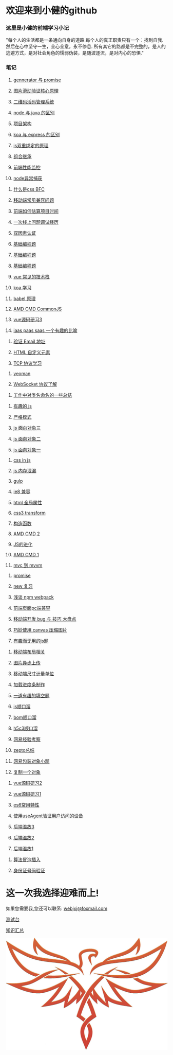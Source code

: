 # 欢迎来到小健的github

### 这里是小健的前端学习小记


"每个人的生活都是一条通向自身的道路.每个人的真正职责只有一个：找到自我.然后在心中坚守一生，全心全意，永不停息. 所有其它的路都是不完整的，是人的逃避方式，是对社会角色的懦弱伪装，是随波逐流，是对内心的恐惧."





### 笔记

 <!-- 1. [依赖注入(草稿)](2018/03/01.md) -->

 1. [gennerator 与 promise](2018/03/02.md)

 1. [图片滑动验证核心原理](https://github.com/jxj322991/verify_user)

 1. [二维码活码管理系统](https://github.com/jxj322991/2code)

 1. [node 与 java 的区别](2018/01/25.md)
 
 1. [项目架构](2018/01/23.md)
 
 1. [koa 与 express 的区别](2018/01/22.md)

 1. [js双重绑定的原理](2018/01/21.md)

 1. [组合继承](2018/01/19.md)
 
 1. [前端性能监控](2018/01/16.md)
 
 1. [node异常捕获](2018/01/01.md)

 <!-- 1. [算法与数据结构基础](2017/12/12.md) -->

 1. [什么是css BFC](2017/12/06.md)

 1. [移动端常见兼容问题](2017/12/04.md)

 1. [前端如何估算项目时间](2017/11/21.md)

 1. [一次线上问题调试经历](2017/11/20.md)

 1. [双因素认证](2017/11/07.md)

 1. [基础编程题](2017/09/0924.md)

 1. [基础编程题](2017/09/0922.md)

 1. [基础编程题](2017/09/0909.md)

 1. [vue 常见的技术栈](2017/08/0822.md)

 1. [koa 学习](2017/08/0821.md)

 1. [babel 原理](2017/08/0810.md)

 1. [AMD CMD CommonJS](2017/08/0809.md)

 1. [vue源码研习3](2017/08/vue03)

 1. [iaas paas saas 一个有趣的比喻](2017/07/0725.md)

 <!-- 1. [神经网络](2017/07/0713.md) -->

 1. [验证 Email 地址](2017/06/0625.md)

 1. [HTML 自定义元素](2017/06/0622.md)

 1. [TCP 协议学习](2017/06/0614.md)

 <!-- 1. [js 的一种加密方法](2017/06/0611.md) -->

 1. [yeoman](2017/06/0601.md)

 1. [WebSocket 协议了解](2017/05/0526.md)

 <!-- 1. [css 变量入门](2017/05/0525.md) -->
 
 1. [工作中对类名命名的一些总结](2017/05/0523.md)
 
 <!-- 1. [js 循环加载](2017/05/0501.md) -->

 1. [有趣的 js](2017/04/0429.md)

 1. [严格模式](2017/04/0430.md)

 1. [ js 面向对象三 ](2017/04/0428.md)

 1. [ js 面向对象二 ](2017/04/0427.md)

 1. [ js 面向对象一 ](2017/04/0426.md)

 <!-- 1. [ reduce ](2017/04/0425.md) -->

 1. [ css in js ](2017/04/0424.md)

 1. [ js 内存泄漏 ](2017/04/0423.md)

 1. [ gulp ](2017/04/0422.md)

 1. [ie8 兼容](2017/04/0421.md)

 1. [html 全局属性](2017/04/0420.md)

 1. [css3 transform](2017/04/0419.md)

 1. [构造函数](2017/04/0418.md)

 1. [AMD CMD 2](2017/04/0414.md)

 1. [JS的进化](2017/04/0413.md)

 1. [AMD CMD 1](2017/04/0412.md)
 
 1. [mvc 到 mvvm](2017/04/0410.md)

 <!-- 1. [jquery 温故知新(AJAX)](2017/04/0409.md) -->

 <!-- 1. [jQuery 温故知新(动画)](2017/04/0408.md) -->

 <!-- 1. [jQuery 温故知新(事件)](2017/04/0407.md) -->
 
 <!-- 1. [jQuery 温故知新(常用方法)](2017/04/040603.md) -->

 <!-- 1. [jQuery 温故知新(属性操作)](2017/04/040602.md) -->

 <!-- 1. [jQuery 温故知新(DOM 操作)](2017/04/040601.md) -->

 <!-- 1. [jQuery 温故知新(选择器)](2017/04/0405.md) -->

 1. [promise](2017/04/0404.md)

 1. [new 复习](2017/04/0403.md)

 1. [浅谈 npm webpack](2017/04/0402.md)

 1. [前端页面pc端兼容](2017/04/0401.md) 

 1. [移动端开发 bug 与 技巧 大盘点](2017/03/29.md)

 1. [巧妙使用 canvas 压缩图片](2017/03/27.md)

 1. [有趣而无用的js题](2017/03/26.md)

 <!-- 1. [初识 iview](2017/03/24.md) -->

 <!-- 1. [node 体系初识](2017/03/22.md) -->

 1. [移动端布局相关](2017/03/21.md)

 1. [图片异步上传](2017/03/20.md)

 1. [移动端尺寸计量单位](2017/03/19.md)

 1. [加载进度条制作](2017/03/18.md)
 
 1. [一道有趣的填空题](2017/03/17.md)
 
 1. [js顺口溜](2017/03/16.md)

 1. [bom顺口溜](2017/03/15.md)

 1. [h5c3顺口溜](2017/03/14.md)

 1. [网易经验考察](2017/03/zj0307.md)

 1. [zepto总结](2017/03/zj0306.md)

 1. [网易包装对象小题](2017/03/zj0305.md)

 1. [复制一个对象](2017/03/zj0303.md)
 
 <!-- 1. [定时器相关](2017/03/zj0301.md)  -->
 
 1. [vue源码研习2](2017/02/vue02)
 
 1. [vue源码研习1](2017/02/vue01)
 
 1. [es6常用特性](2017/02/es6.md)

 1. [使用useAgent验证用户访问的设备](2017/02/zk0225.md)
 
 1. [后端温故3](2017/02/zk0203.md)
 
 1. [后端温故2](2017/02/zk0202.md)
 
 1. [后端温故1](2017/02/zk0201.md)

 <!-- 1. [经典js代码总结](2017/01/zl0101.md) -->

 1. [算法冒泡插入](2017/01/zl0102.md)

 1. [身份证号码验证](2017/01/zl0104.md) 


# 这一次我选择迎难而上!



如果您需要我,您还可以联系: webjxj@foxmail.com

[测试台](test/index.html)

[知识汇总](https://jxj322991.github.io/siwei/)

![凤凰](img/fenhuan.jpg)
